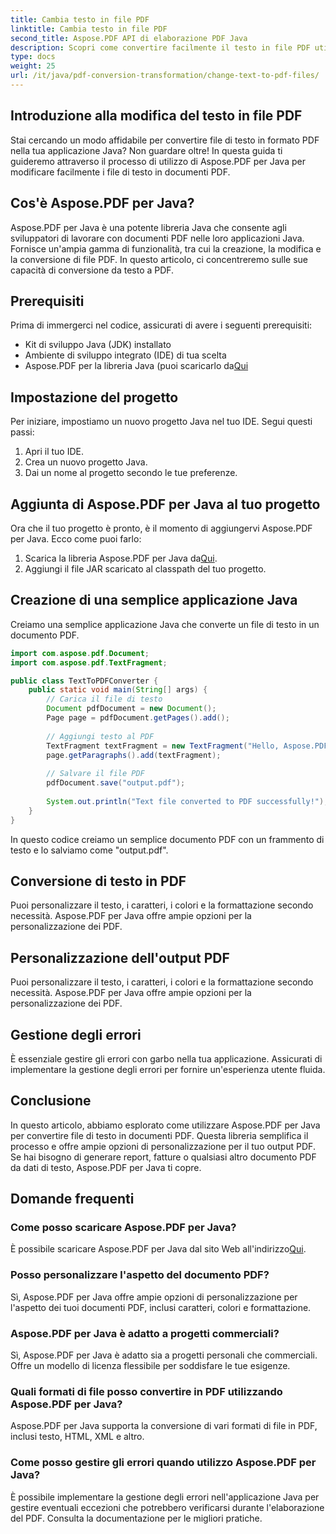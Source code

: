 ```yaml
---
title: Cambia testo in file PDF
linktitle: Cambia testo in file PDF
second_title: Aspose.PDF API di elaborazione PDF Java
description: Scopri come convertire facilmente il testo in file PDF utilizzando Aspose.PDF per Java. Guida passo passo con il codice sorgente.
type: docs
weight: 25
url: /it/java/pdf-conversion-transformation/change-text-to-pdf-files/
---
```


## Introduzione alla modifica del testo in file PDF

Stai cercando un modo affidabile per convertire file di testo in formato PDF nella tua applicazione Java? Non guardare oltre! In questa guida ti guideremo attraverso il processo di utilizzo di Aspose.PDF per Java per modificare facilmente i file di testo in documenti PDF.

## Cos'è Aspose.PDF per Java?

Aspose.PDF per Java è una potente libreria Java che consente agli sviluppatori di lavorare con documenti PDF nelle loro applicazioni Java. Fornisce un'ampia gamma di funzionalità, tra cui la creazione, la modifica e la conversione di file PDF. In questo articolo, ci concentreremo sulle sue capacità di conversione da testo a PDF.

## Prerequisiti

Prima di immergerci nel codice, assicurati di avere i seguenti prerequisiti:

- Kit di sviluppo Java (JDK) installato
- Ambiente di sviluppo integrato (IDE) di tua scelta
-  Aspose.PDF per la libreria Java (puoi scaricarlo da[Qui](https://releases.aspose.com/pdf/java/)

## Impostazione del progetto

Per iniziare, impostiamo un nuovo progetto Java nel tuo IDE. Segui questi passi:

1. Apri il tuo IDE.
2. Crea un nuovo progetto Java.
3. Dai un nome al progetto secondo le tue preferenze.

## Aggiunta di Aspose.PDF per Java al tuo progetto

Ora che il tuo progetto è pronto, è il momento di aggiungervi Aspose.PDF per Java. Ecco come puoi farlo:

1.  Scarica la libreria Aspose.PDF per Java da[Qui](https://releases.aspose.com/pdf/java/).
2. Aggiungi il file JAR scaricato al classpath del tuo progetto.

## Creazione di una semplice applicazione Java

Creiamo una semplice applicazione Java che converte un file di testo in un documento PDF.

```java
import com.aspose.pdf.Document;
import com.aspose.pdf.TextFragment;

public class TextToPDFConverter {
    public static void main(String[] args) {
        // Carica il file di testo
        Document pdfDocument = new Document();
        Page page = pdfDocument.getPages().add();
        
        // Aggiungi testo al PDF
        TextFragment textFragment = new TextFragment("Hello, Aspose.PDF for Java!");
        page.getParagraphs().add(textFragment);
        
        // Salvare il file PDF
        pdfDocument.save("output.pdf");
        
        System.out.println("Text file converted to PDF successfully!");
    }
}
```

In questo codice creiamo un semplice documento PDF con un frammento di testo e lo salviamo come "output.pdf".

## Conversione di testo in PDF

Puoi personalizzare il testo, i caratteri, i colori e la formattazione secondo necessità. Aspose.PDF per Java offre ampie opzioni per la personalizzazione dei PDF.

## Personalizzazione dell'output PDF

Puoi personalizzare il testo, i caratteri, i colori e la formattazione secondo necessità. Aspose.PDF per Java offre ampie opzioni per la personalizzazione dei PDF.

## Gestione degli errori

È essenziale gestire gli errori con garbo nella tua applicazione. Assicurati di implementare la gestione degli errori per fornire un'esperienza utente fluida.

## Conclusione

In questo articolo, abbiamo esplorato come utilizzare Aspose.PDF per Java per convertire file di testo in documenti PDF. Questa libreria semplifica il processo e offre ampie opzioni di personalizzazione per il tuo output PDF. Se hai bisogno di generare report, fatture o qualsiasi altro documento PDF da dati di testo, Aspose.PDF per Java ti copre.

## Domande frequenti

### Come posso scaricare Aspose.PDF per Java?

 È possibile scaricare Aspose.PDF per Java dal sito Web all'indirizzo[Qui](https://releases.aspose.com/pdf/java/).

### Posso personalizzare l'aspetto del documento PDF?

Sì, Aspose.PDF per Java offre ampie opzioni di personalizzazione per l'aspetto dei tuoi documenti PDF, inclusi caratteri, colori e formattazione.

### Aspose.PDF per Java è adatto a progetti commerciali?

Sì, Aspose.PDF per Java è adatto sia a progetti personali che commerciali. Offre un modello di licenza flessibile per soddisfare le tue esigenze.

### Quali formati di file posso convertire in PDF utilizzando Aspose.PDF per Java?

Aspose.PDF per Java supporta la conversione di vari formati di file in PDF, inclusi testo, HTML, XML e altro.

### Come posso gestire gli errori quando utilizzo Aspose.PDF per Java?

È possibile implementare la gestione degli errori nell'applicazione Java per gestire eventuali eccezioni che potrebbero verificarsi durante l'elaborazione del PDF. Consulta la documentazione per le migliori pratiche.